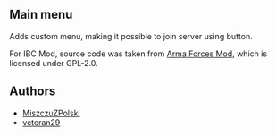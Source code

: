 ## Main menu

Adds custom menu, making it possible to join server using button.

For IBC Mod, source code was taken from [Arma Forces Mod](https://github.com/ArmaForces/Mods/tree/master/addons/main_menu), which is licensed under GPL-2.0.

## Authors

- [MiszczuZPolski](https://github.com/MiszczuZPolski)
- [veteran29](https://github.com/veteran29)